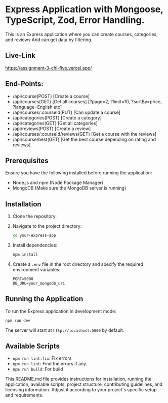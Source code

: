 
# Express Application with Mongoose, TypeScript, Zod, Error Handling.

This is an Express application where you can create courses, categories, and reviews And can get data by filtering.

## Live-Link 

https://assignment-3-chi-five.vercel.app/


## End-Points:

- /api/course(POST) [Create a course]
- /api/courses(GET) [Get all courses] [?page=2, ?limit=10, ?sortBy=price, ?language=English etc]
- /api/courses/:courseId(PUT) [Can update a course]
- /api/categories(POST) [Create a category]
- /api/categories(GET) [Get all categories]
- /api/reviews(POST) [Create a review]
- /api/courses/:courseId/reviews(GET) [Get a course with the reviews]
- /api/course/best(GET) [Get the best course depending on rating and reviews]


## Prerequisites

Ensure you have the following installed before running the application:

- Node.js and npm (Node Package Manager)
- MongoDB (Make sure the MongoDB server is running)

## Installation

1. Clone the repository:

2. Navigate to the project directory:

   ```bash
   cd your-express-app
   ```

3. Install dependencies:

   ```bash
   npm install
   ```

4. Create a `.env` file in the root directory and specify the required environment variables:

   ```env
   PORT=5000
   DB_URL=your_mongodb_uri
   ```

## Running the Application

To run the Express application in development mode:

```bash
npm run dev
```

The server will start at `http://localhost:5000` by default.

## Available Scripts

- `npm run lint:fix`: Fix errors
- `npm run lint`: Find the errors if any.
- `npm run build`: For build


This README.md file provides instructions for installation, running the application, available scripts, project structure, contributing guidelines, and licensing information. Adjust it according to your project's specific setup and requirements.
